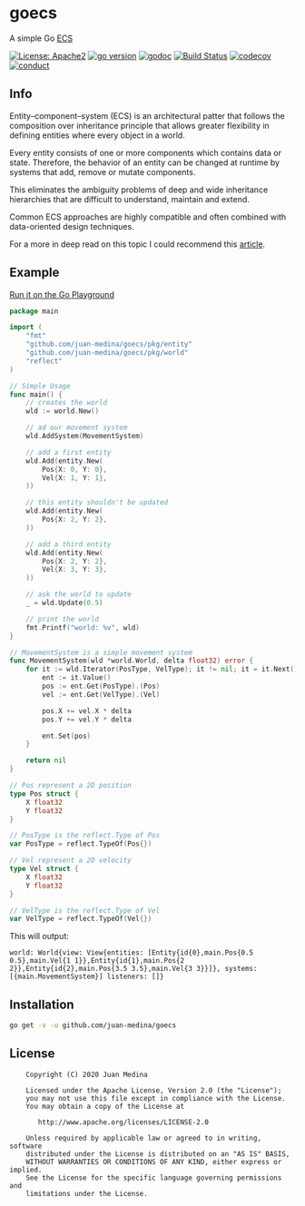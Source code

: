 # goecs
A simple Go [ECS](https://en.wikipedia.org/wiki/Entity_component_system)

[![License: Apache2](https://img.shields.io/badge/license-Apache%202-blue.svg)](/LICENSE)
[![go version](https://img.shields.io/github/v/tag/juan-medina/goecs?label=version)](https://pkg.go.dev/mod/github.com/juan-medina/goecs)
[![godoc](https://godoc.org/github.com/juan-medina/goecs?status.svg)](https://pkg.go.dev/mod/github.com/juan-medina/goecs)
[![Build Status](https://travis-ci.com/juan-medina/goecs.svg?branch=main)](https://travis-ci.com/juan-medina/goecs)
[![codecov](https://codecov.io/gh/juan-medina/goecs/branch/main/graph/badge.svg)](https://codecov.io/gh/juan-medina/goecs)
[![conduct](https://img.shields.io/badge/code%20of%20conduct-contributor%20covenant%202.0-purple.svg?style=flat-square)](https://www.contributor-covenant.org/version/2/0/code_of_conduct/)



## Info
Entity–component–system (ECS) is an architectural patter that follows the composition over inheritance principle that allows greater flexibility in defining entities where every object in a world.

Every entity consists of one or more components which contains data or state. Therefore, the behavior of an entity can be changed at runtime by systems that add, remove or mutate components.

This eliminates the ambiguity problems of deep and wide inheritance hierarchies that are difficult to understand, maintain and extend.

Common ECS approaches are highly compatible and often combined with data-oriented design techniques.

For a more in deep read on this topic I could recommend this [article](https://medium.com/ingeniouslysimple/entities-components-and-systems-89c31464240d).

## Example

[Run it on the Go Playground](https://play.golang.org/p/vv5XWvIfmHY)
```go
package main

import (
	"fmt"
	"github.com/juan-medina/goecs/pkg/entity"
	"github.com/juan-medina/goecs/pkg/world"
	"reflect"
)

// Simple Usage
func main() {
	// creates the world
	wld := world.New()

	// ad our movement system
	wld.AddSystem(MovementSystem)

	// add a first entity
	wld.Add(entity.New(
		Pos{X: 0, Y: 0},
		Vel{X: 1, Y: 1},
	))

	// this entity shouldn't be updated
	wld.Add(entity.New(
		Pos{X: 2, Y: 2},
	))

	// add a third entity
	wld.Add(entity.New(
		Pos{X: 2, Y: 2},
		Vel{X: 3, Y: 3},
	))

	// ask the world to update
	_ = wld.Update(0.5)

	// print the world
	fmt.Printf("world: %v", wld)
}

// MovementSystem is a simple movement system
func MovementSystem(wld *world.World, delta float32) error {
	for it := wld.Iterator(PosType, VelType); it != nil; it = it.Next() {
		ent := it.Value()
		pos := ent.Get(PosType).(Pos)
		vel := ent.Get(VelType).(Vel)

		pos.X += vel.X * delta
		pos.Y += vel.Y * delta

		ent.Set(pos)
	}

	return nil
}

// Pos represent a 2D position
type Pos struct {
	X float32
	Y float32
}

// PosType is the reflect.Type of Pos
var PosType = reflect.TypeOf(Pos{})

// Vel represent a 2D velocity
type Vel struct {
	X float32
	Y float32
}

// VelType is the reflect.Type of Vel
var VelType = reflect.TypeOf(Vel{})

```
This will output:

`world: World{view: View{entities: [Entity{id{0},main.Pos{0.5 0.5},main.Vel{1 1}},Entity{id{1},main.Pos{2 2}},Entity{id{2},main.Pos{3.5 3.5},main.Vel{3 3}}]}, systems: [{main.MovementSystem}] listeners: []}`

## Installation

```bash
go get -v -u github.com/juan-medina/goecs
```

## License

```text
    Copyright (C) 2020 Juan Medina

    Licensed under the Apache License, Version 2.0 (the "License");
    you may not use this file except in compliance with the License.
    You may obtain a copy of the License at

       http://www.apache.org/licenses/LICENSE-2.0

    Unless required by applicable law or agreed to in writing, software
    distributed under the License is distributed on an "AS IS" BASIS,
    WITHOUT WARRANTIES OR CONDITIONS OF ANY KIND, either express or implied.
    See the License for the specific language governing permissions and
    limitations under the License.
```
